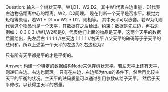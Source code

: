 Question:
   输入一个树状天平。W1,D1，W2,D2。其中W1代表左边重量，D1代表左边物品距离中心的距离。W2，D2同理。
   现在判断一个天平是否水平。根觉力矩相等原理，若W1 * D1 == W2 * D2，则相等。
   其中天平可以嵌套。若W为0,则代表这个物品也是一个天平，其数据在之后给出。约束：数据是先左边，再右边
   例如：
   0 3 0 3    //W1,W2都是0，代表他们上面的物品是天平，这两个天平的数据后面给出，先左后右
   1 1 1 1    //左天边
   1 1 1 1    //右天平
   //父天平的砝码等于子天平的砝码和。所以上述第一个天平的左边为2,右边也为2

   只有所有天平都是平的才是平衡的。

Answer:
   构建一个特定的数据结构Node来保存树状天平。若左天平上还有天平，则递归左边。右边也同理。
   只有在左边，右边都为true的条件下，然后再比较主天平的平衡的状况。主天平的砝码质量可以通过引用参数转给子天平。
   然后子天平修改，以获得主天平的质量。
